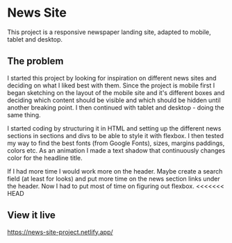 # News Site

This project is a responsive newspaper landing site, adapted to mobile, tablet and desktop.

## The problem

I started this project by looking for inspiration on different news sites and deciding on what I liked best with them.
Since the project is mobile first I began sketching on the layout of the mobile site and it's different boxes and deciding which content should be visible and which should be hidden until another breaking point. I then continued with tablet and desktop - doing the same thing.

I started coding by structuring it in HTML and setting up the different news sections in sections and divs to be able to style it with flexbox.
I then tested my way to find the best fonts (from Google Fonts), sizes, margins paddings, colors etc.
As an animation I made a text shadow that continuously changes color for the headline title.

If I had more time I would work more on the header.
Maybe create a search field (at least for looks) and put more time on the news section links under the header.
Now I had to put most of time on figuring out flexbox.
<<<<<<< HEAD


## View it live

https://news-site-project.netlify.app/
